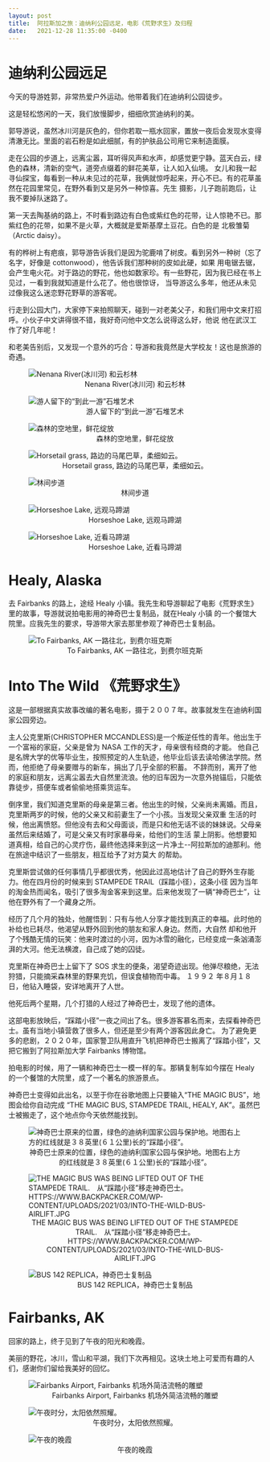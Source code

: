 ```yaml
---
layout: post
title:  阿拉斯加之旅：迪纳利公园远足，电影《荒野求生》及归程
date:   2021-12-28 11:35:00 -0400
---
```


# 迪纳利公园远足

今天的导游姓郭，非常热爱户外运动。他带着我们在迪纳利公园徒步。

这是轻松悠闲的一天，我们放慢脚步，细细欣赏迪纳利的美。

郭导游说，虽然冰川河是灰色的，但你若取一瓶水回家，置放一夜后会发现水变得清澈无比。里面的岩石粉是如此细腻，有的护肤品公司用它来制造面膜。

走在公园的步道上，远离尘嚣，耳听得风声和水声，却感觉更宁静。蓝天白云，绿色的森林，清新的空气，道旁点缀着的鲜花美草，让人如入仙境。
女儿和我一起寻仙探宝，每看到一种从未见过的花草，我俩就惊呼起来，开心不已。有的花草虽然在花园里常见，在野外看到又是另外一种惊喜。先生
摄影，儿子跑前跑后，让我不要掉队迷路了。

第一天去陶基纳的路上，不时看到路边有白色或紫红色的花带，让人惊艳不已。那紫红色的花带，如果不是火草，大概就是爱斯基摩土豆花。白色的是
北极雏菊（Arctic daisy）。

有的桦树上有疤痕，郭导游告诉我们是因为驼鹿啃了树皮。看到另外一种树（忘了名字，好像是 cottonwood），他告诉我们那种树的皮如此硬，如果
用电锯去锯，会产生电火花。对于路边的野花，他也如数家珍。有一些野花，因为我已经在书上见过，一看到我就知道是什么花了。他也很惊讶，
当导游这么多年，他还从未见过像我这么迷恋野花野草的游客呢。

行走到公园大门，大家停下来拍照聊天，碰到一对老美父子，和我们用中文来打招呼。小伙子中文讲得很不错，我好奇问他中文怎么说得这么好，他说
他在武汉工作了好几年呢！

和老美告别后，又发现一个意外的巧合：导游和我竟然是大学校友！这也是旅游的奇遇。

<figure>
  <img src="../../../assets/images/Healy/NenanaRiver.jpg" alt="Nenana River(冰川河) 和云杉林"/>
  <center><figcaption>Nenana River(冰川河) 和云杉林</figcaption></center>
</figure>

<figure>
  <img src="../../../assets/images/Healy/StoneArt.jpg" alt="游人留下的“到此一游”石堆艺术"/>
  <center><figcaption>游人留下的“到此一游”石堆艺术</figcaption></center>
</figure>

<figure>
  <img src="../../../assets/images/Healy/WildFlowers.jpg" alt="森林的空地里，鲜花绽放"/>
  <center><figcaption>森林的空地里，鲜花绽放</figcaption></center>
</figure>

<figure>
  <img src="../../../assets/images/Healy/Horsetail.jpg" alt="Horsetail grass, 路边的马尾巴草，柔细如云。"/>
  <center><figcaption>Horsetail grass, 路边的马尾巴草，柔细如云。</figcaption></center>
</figure>

<figure>
  <img src="../../../assets/images/Healy/Trail.jpg" alt="林间步道"/>
  <center><figcaption>林间步道</figcaption></center>
</figure>

<figure>
  <img src="../../../assets/images/Healy/HorseshoeLake-01.jpg" alt="Horseshoe Lake, 远观马蹄湖"/>
  <center><figcaption>Horseshoe Lake, 远观马蹄湖</figcaption></center>
</figure>

<figure>
  <img src="../../../assets/images/Healy/HorseshoeLake-02.jpg" alt="Horseshoe Lake, 近看马蹄湖"/>
  <center><figcaption>Horseshoe Lake, 近看马蹄湖</figcaption></center>
</figure>


# Healy, Alaska

去 Fairbanks 的路上，途经 Healy 小镇。我先生和导游聊起了电影《荒野求生》里的故事，导游就说拍电影用的神奇巴士复制品，就在Healy 小镇
的一个餐馆大院里。应我先生的要求，导游带大家去那里参观了神奇巴士复制品。

<figure>
  <img src="../../../assets/images/Healy/ToFairbanks.png" alt="To Fairbanks, AK 一路往北，到费尔班克斯"/>
  <center><figcaption>To Fairbanks, AK 一路往北，到费尔班克斯</figcaption></center>
</figure>


# Into The Wild 《荒野求生》

这是一部根据真实故事改编的著名电影，摄于２００７年。故事就发生在迪纳利国家公园旁边。

主人公克里斯(CHRISTOPHER MCCANDLESS)是一个叛逆任性的青年。他出生于一个富裕的家庭，父亲是曾为 NASA 工作的天才，母亲很有经商的才能。
他自己是名牌大学的优等毕业生，按照预定的人生轨迹，他毕业后该去读哈佛法学院。然而，他拒绝了母亲要赠与的新车，捐出了几乎全部的积蓄。
不辞而别，离开了他的家庭和朋友，远离尘嚣去大自然里流浪。他的旧车因为一次意外抛锚后，只能依靠徒步，搭便车或者偷偷地搭乘货运车。


倒序里，我们知道克里斯的母亲是第三者。他出生的时候，父亲尚未离婚。而且，克里斯两岁的时候，他的父亲又和前妻生了一个小孩。当发现父亲双重
生活的时候，他出离愤怒。但他没有去和父母面谈，而是只和他无话不谈的妹妹说。父母亲虽然后来结婚了，可是父亲又有时家暴母亲，给他们的生活
蒙上阴影。他想要知道真相，给自己的心灵疗伤，最终他选择来到这一片净土--阿拉斯加的迪那利。他在旅途中结识了一些朋友，相互给予了对方莫大
的帮助。


克里斯尝试做的任何事情几乎都很优秀，他因此过高地估计了自己的野外生存能力。他在四月份的时候来到 STAMPEDE TRAIL（踩踏小径），这条小径
因为当年的淘金热而闻名，吸引了很多淘金客来到这里。后来他发现了一辆“神奇巴士”，让他在野外有了一个藏身之所。

经历了几个月的独处，他醒悟到：只有与他人分享才能找到真正的幸福。此时他的补给也已耗尽，他渴望从野外回到他的朋友和家人身边。然而，大自然
却和他开了个残酷无情的玩笑：他来时渡过的小河，因为冰雪的融化，已经变成一条汹涌澎湃的大河。他无法横渡，自己成了她的囚徒。


克里斯在神奇巴士上留下了 SOS 求生的便条，渴望奇迹出现。他弹尽粮绝，无法狩猎，只能摘采森林里的野果充饥，但误食植物而中毒。
１９９２ 年８月１８日，他钻入睡袋，安详地离开了人世。

他死后两个星期，几个打猎的人经过了神奇巴士，发现了他的遗体。

这部电影放映后，“踩踏小径”一夜之间出了名。很多游客慕名而来，去探看神奇巴士。虽有当地小镇营救了很多人，但还是至少有两个游客因此身亡。
为了避免更多的悲剧，２０２０年，国家警卫队用直升飞机把神奇巴士搬离了“踩踏小径”，又把它搬到了阿拉斯加大学 Fairbanks 博物馆。

拍电影的时候，用了一辆和神奇巴士一模一样的车。那辆复制车如今摆在 Healy 的一个餐馆的大院里，成了一个著名的旅游景点。

神奇巴士变得如此出名，以至于你在谷歌地图上只要输入“THE MAGIC BUS”，地图会给你自动完成
“THE MAGIC BUS, STAMPEDE TRAIL, HEALY, AK”。虽然巴士被搬走了，这个地点你今天依然能找到。

<figure>
  <img src="../../../assets/images/Healy/StampedeTrail.png" alt="神奇巴士原来的位置，绿色的迪纳利国家公园与保护地。地图右上方的红线就是３８英里(６１公里)长的“踩踏小径”。"/>
  <center><figcaption>神奇巴士原来的位置，绿色的迪纳利国家公园与保护地。地图右上方的红线就是３８英里(６１公里)长的“踩踏小径”。</figcaption></center>
</figure>

<figure>
  <img src="../../../assets/images/Healy/into-the-wild-bus-airlift.jpg" alt="THE MAGIC BUS WAS BEING LIFTED OUT OF THE STAMPEDE TRAIL.　从“踩踏小径”移走神奇巴士。 HTTPS://WWW.BACKPACKER.COM/WP-CONTENT/UPLOADS/2021/03/INTO-THE-WILD-BUS-AIRLIFT.JPG"/>
  <center><figcaption>THE MAGIC BUS WAS BEING LIFTED OUT OF THE STAMPEDE TRAIL.　从“踩踏小径”移走神奇巴士。 HTTPS://WWW.BACKPACKER.COM/WP-CONTENT/UPLOADS/2021/03/INTO-THE-WILD-BUS-AIRLIFT.JPG</figcaption></center>
</figure>

<figure>
  <img src="../../../assets/images/Healy/TheMagicBus.jpg" alt="BUS 142 REPLICA，神奇巴士复制品"/>
  <center><figcaption>BUS 142 REPLICA，神奇巴士复制品</figcaption></center>
</figure>

# Fairbanks, AK

回家的路上，终于见到了午夜的阳光和晚霞。

美丽的野花，冰川，雪山和平湖，我们下次再相见。这块土地上可爱而有趣的人们，感谢你们留给我美好的回忆。

<figure>
  <img src="../../../assets/images/Healy/FairbanksAirport.jpg" alt="Fairbanks Airport, Fairbanks 机场外简洁流畅的雕塑"/>
  <center><figcaption>Fairbanks Airport, Fairbanks 机场外简洁流畅的雕塑</figcaption></center>
</figure>

<figure>
  <img src="../../../assets/images/Healy/MidnightSun.jpg" alt="午夜时分，太阳依然照耀。"/>
  <center><figcaption>午夜时分，太阳依然照耀。</figcaption></center>
</figure>

<figure>
  <img src="../../../assets/images/Healy/MidnightSunset.jpg" alt="午夜的晚霞"/>
  <center><figcaption>午夜的晚霞</figcaption></center>
</figure>

